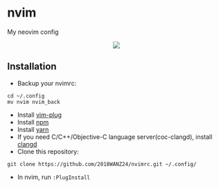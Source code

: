 # nvim
My neovim config
<center><img src="https://raw.githubusercontent.com/2018WANZ24/nvimrc/master/demo.png"></center>

## Installation
* Backup your nvimrc:
```
cd ~/.config
mv nvim nvim_back
```
* Install [vim-plug](https://github.com/junegunn/vim-plug)
* Install [npm](https://github.com/npm/cli)
* Install [yarn](https://classic.yarnpkg.com/en/docs/install)
* If you need C/C++/Objective-C language server(coc-clangd), install [clangd](https://clangd.llvm.org/installation)
* Clone this repository:
```
git clone https://github.com/2018WANZ24/nvimrc.git ~/.config/
```
* In nvim, run `:PlugInstall`
